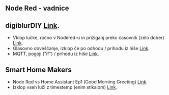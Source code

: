 ## Node Red - vadnice


## digiblurDIY [Link](https://www.youtube.com/c/digiblurDIY/search?query=Node-RED).
* Vklop lučke, ročno v Nodered-u in prižiganj preko časovnik (zelo dober) [Link](https://www.youtube.com/watch?v=o-vNCObJ4dM).
* Glasovno obveščanje, izklop če po odhodu / prihodu iz hiše [Link](https://www.youtube.com/watch?v=d1m8ySGlRh8).
* MQTT, pogoji ("if") / prihodu iz hiše [Link](https://www.youtube.com/watch?v=0jdGs-213qI).


## Smart Home Makers
* Node Red vs Home Assistant Ep1 (Good Morning Greeting) [Link](https://www.youtube.com/watch?v=IU90ffEY9IY).
* Izklop vseh luči z timestemp (enim stikalom)  [Link](https://www.youtube.com/watch?v=IU90ffEY9IY).
